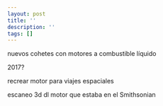 ```yaml
---
layout: post
title: ''
description: ''
tags: []
---
```


nuevos cohetes con motores a
combustible líquido

2017?

recrear motor para viajes espaciales

escaneo 3d dl motor que estaba en el Smithsonian
